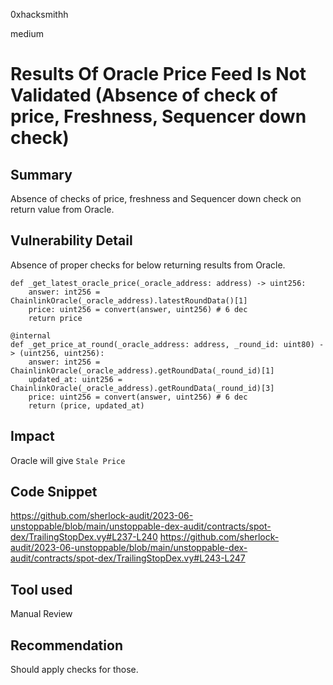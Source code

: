 0xhacksmithh

medium

# Results Of Oracle Price Feed Is Not Validated (Absence of check of price, Freshness, Sequencer down check)

## Summary
Absence of checks of price, freshness and Sequencer down check on return value from Oracle.
## Vulnerability Detail
Absence of proper checks for below returning results from Oracle.
```solidity
def _get_latest_oracle_price(_oracle_address: address) -> uint256:
    answer: int256 = ChainlinkOracle(_oracle_address).latestRoundData()[1]
    price: uint256 = convert(answer, uint256) # 6 dec
    return price

@internal
def _get_price_at_round(_oracle_address: address, _round_id: uint80) -> (uint256, uint256):
    answer: int256 = ChainlinkOracle(_oracle_address).getRoundData(_round_id)[1]  
    updated_at: uint256 = ChainlinkOracle(_oracle_address).getRoundData(_round_id)[3]
    price: uint256 = convert(answer, uint256) # 6 dec
    return (price, updated_at)
```

## Impact
Oracle will give `Stale Price`

## Code Snippet
https://github.com/sherlock-audit/2023-06-unstoppable/blob/main/unstoppable-dex-audit/contracts/spot-dex/TrailingStopDex.vy#L237-L240
https://github.com/sherlock-audit/2023-06-unstoppable/blob/main/unstoppable-dex-audit/contracts/spot-dex/TrailingStopDex.vy#L243-L247
## Tool used

Manual Review

## Recommendation
Should apply checks for those.